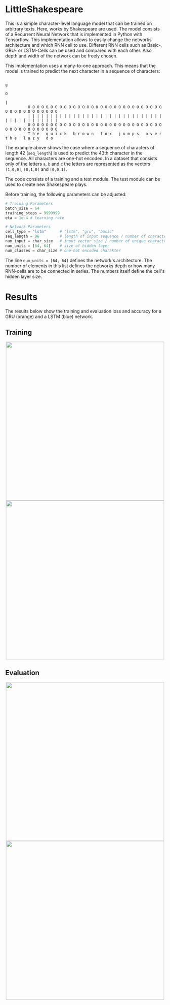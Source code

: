 # LittleShakespeare

This is a simple character-level language model that can be trained on arbitrary texts. Here, works by Shakespeare are used. The model consists of a Recurrent Neural Network that is implemented in Python with Tensorflow. This implementation allows to easily change the networks architecture and which RNN cell to use. Different RNN cells such as Basic-, GRU- or LSTM-Cells can be used and compared with each other. Also depth and width of the network can be freely chosen.

This implementation uses a many-to-one approach. This means that the model is trained to predict the next character in a sequence of characters:

```
                                                                                            g
                                                                                            O
                                                                                            |  
          O O O O O O O O O O O O O O O O O O O O O O O O O O O O O O O O O O O O O O O O O O
          | | | | | | | | | | | | | | | | | | | | | | | | | | | | | | | | | | | | | | | | | |
          O O O O O O O O O O O O O O O O O O O O O O O O O O O O O O O O O O O O O O O O O O
          T h e   q u i c k   b r o w n   f o x   j u m p s   o v e r   t h e   l a z y   d o
```
                                  
The example above shows the case where a sequence of characters of length 42 (`seq_length`) is used to predict the 43th character in the sequence. All characters are one-hot encoded. In a dataset that consists only of the letters `a`, `b` and `c` the letters are represented as the vectors `[1,0,0]`, `[0,1,0]` and `[0,0,1]`.

The code consists of a training and a test module. The test module can be used to create new Shakespeare plays.

Before training, the following parameters can be adjusted: 

```python
# Training Parameters
batch_size = 64
training_steps = 9999999 
eta = 1e-4 # learning rate

# Network Parameters
cell_type = "lstm"      # "lstm", "gru", "basic"
seq_length = 96         # length of input sequence / number of characters / or "time steps"
num_input = char_size   # input vector size / number of unique characters
num_units = [64, 64]    # size of hidden layer
num_classes = char_size # one-hot encoded charakter 
````

The line `num_units = [64, 64]` defines the network's architecture. The number of elements in this list defines the networks depth or how many RNN-cells are to be connected in series. The numbers itself define the cell's hidden layer size.

# Results

The results below show the training and evaluation loss and accuracy for a GRU (orange) and a LSTM (blue) network.

## Training

<div align="center">
<img src="https://github.com/KaiFabi/LittleShakespeare/blob/master/results/training_loss.svg" width="500">
<img src="https://github.com/KaiFabi/LittleShakespeare/blob/master/results/training_accuracy.svg" width="500">
</div>

## Evaluation

<div align="center">
<img src="https://github.com/KaiFabi/LittleShakespeare/blob/master/results/eval_loss.svg" width="500">
<img src="https://github.com/KaiFabi/LittleShakespeare/blob/master/results/eval_accuracy.svg" width="500">
</div>
